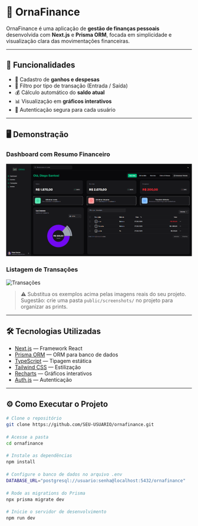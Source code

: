 # 💸 OrnaFinance

OrnaFinance é uma aplicação de **gestão de finanças pessoais** desenvolvida com **Next.js** e **Prisma ORM**, focada em simplicidade e visualização clara das movimentações financeiras.

---

## 🚀 Funcionalidades

- 📌 Cadastro de **ganhos e despesas**  
- 🔎 Filtro por tipo de transação (Entrada / Saída)  
- 💰 Cálculo automático do **saldo atual**  
- 📊 Visualização em **gráficos interativos**  
- 🔐 Autenticação segura para cada usuário  

---

## 🖥️ Demonstração

### Dashboard com Resumo Financeiro
![Dashboard](./public/Logos/Screenshot_8.png)

### Listagem de Transações
![Transações](./public/screenshots/transactions.png)

> ⚠️ Substitua os exemplos acima pelas imagens reais do seu projeto.  
> Sugestão: crie uma pasta `public/screenshots/` no projeto para organizar as prints.

---

## 🛠️ Tecnologias Utilizadas

- [Next.js](https://nextjs.org/) — Framework React  
- [Prisma ORM](https://www.prisma.io/) — ORM para banco de dados  
- [TypeScript](https://www.typescriptlang.org/) — Tipagem estática  
- [Tailwind CSS](https://tailwindcss.com/) — Estilização  
- [Recharts](https://recharts.org/) — Gráficos interativos  
- [Auth.js](https://authjs.dev/) — Autenticação  

---

## ⚙️ Como Executar o Projeto

```bash
# Clone o repositório
git clone https://github.com/SEU-USUARIO/ornafinance.git

# Acesse a pasta
cd ornafinance

# Instale as dependências
npm install

# Configure o banco de dados no arquivo .env
DATABASE_URL="postgresql://usuario:senha@localhost:5432/ornafinance"

# Rode as migrations do Prisma
npx prisma migrate dev

# Inicie o servidor de desenvolvimento
npm run dev
